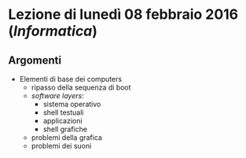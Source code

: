 # Lezione di lunedì 08 febbraio 2016 (*Informatica*)

## Argomenti

* Elementi di base dei computers
  * ripasso della sequenza di boot
  * *software layers*:
    * sistema operativo
    * shell testuali
    * applicazioni
    * shell grafiche
  * problemi della grafica
  * problemi dei suoni
